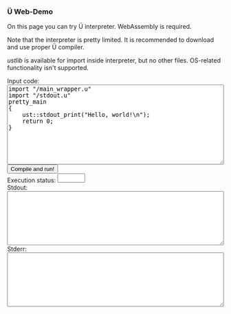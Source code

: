### Ü Web-Demo

On this page you can try Ü interpreter.
WebAssembly is required.

Note that the interpreter is pretty limited.
It is recommended to download and use proper Ü compiler.

*ustlib* is available for import inside interpreter, but no other files.
OS-related functionality isn't supported.

<div>
Input code:
<br>
<textarea id="input" spellcheck="false" style="font-family: monospace; width: 100%;" rows="12">
import "/main_wrapper.u"
import "/stdout.u"
pretty_main
{
	ust::stdout_print("Hello, world!\n");
	return 0;
}
</textarea>
<br>
<button onClick="CompileAndRun()"> Compile and run! </button>
<br>
Execution status:
<textarea id="execution_status" readonly style="font-family: monospace; width: 64px; resize: none;" rows="1"></textarea>
<br>
Stdout:
<br>
<textarea id="output" readonly style="font-family: monospace; width: 100%;" rows="8"></textarea>
<br>
Stderr:
<br>
<textarea id="output_err" readonly style="font-family: monospace; width: 100%;" rows="8"></textarea>
<script type="text/javascript">

	var text_in_element = document.getElementById("input");
	var text_out_element = document.getElementById("output");
	var text_out_err_element = document.getElementById("output_err");
	var execution_status_element = document.getElementById("execution_status");
	text_out_element.value = "";
	text_out_err_element.value = "";
	execution_status_element.value = "";

	function CompileAndRun()
	{

		execution_status_element.value=  '';
		text_out_element.value = '';
		text_out_err_element.value = '';

		var interpreter_result = InterpreterCompileAndRun( text_in_element.value );
		execution_status_element.value = interpreter_result[0];
		text_out_element.value = interpreter_result[1];
		text_out_err_element.value = interpreter_result[2];
	};

</script>
<script async="" src="Interpreter_launcher.js"></script>
<script async="" src="Interpreter.js"></script>
</div>
